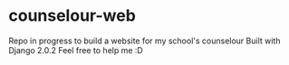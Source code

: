 # counselour-web
Repo in progress to build a website for my school's counselour
Built with Django 2.0.2
Feel free to help me :D
